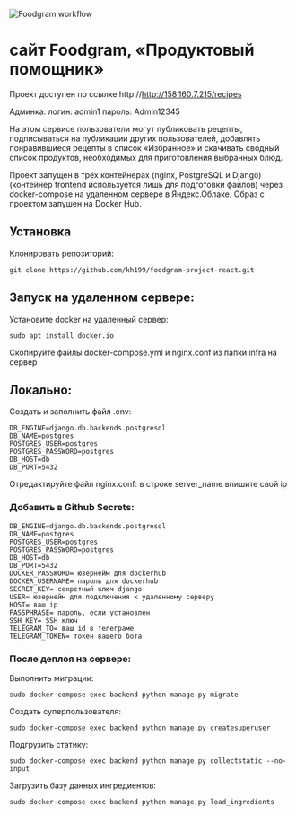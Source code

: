 ![Foodgram workflow](https://github.com/kh199/foodgram-project-react/actions/workflows/foodgram_workflow.yml/badge.svg)

# сайт Foodgram, «Продуктовый помощник»

Проект доступен по ссылке http://http://158.160.7.215/recipes

Aдминка:
логин: admin1
пароль: Admin12345

На этом сервисе пользователи могут публиковать рецепты, подписываться на публикации других пользователей, добавлять понравившиеся рецепты в список «Избранное» и скачивать сводный список продуктов, необходимых для приготовления выбранных блюд.

Проект запущен в трёх контейнерах (nginx, PostgreSQL и Django) (контейнер frontend используется лишь для подготовки файлов) через docker-compose на удаленном сервере в Яндекс.Облаке. Образ с проектом запушен на Docker Hub.

## Установка 

Клонировать репозиторий:
```
git clone https://github.com/kh199/foodgram-project-react.git
```

## Запуск на удаленном сервере:

Установите docker на удаленный сервер:
```
sudo apt install docker.io 
```
Скопируйте файлы docker-compose.yml и nginx.conf из папки infra на сервер

## Локально:

Создать и заполнить файл .env:
```
DB_ENGINE=django.db.backends.postgresql
DB_NAME=postgres
POSTGRES_USER=postgres
POSTGRES_PASSWORD=postgres
DB_HOST=db
DB_PORT=5432
```
Отредактируйте файл nginx.conf: в строке server_name впишите свой ip

### Добавить в Github Secrets:

```
DB_ENGINE=django.db.backends.postgresql
DB_NAME=postgres
POSTGRES_USER=postgres
POSTGRES_PASSWORD=postgres
DB_HOST=db
DB_PORT=5432
DOCKER_PASSWORD= юзернейм для dockerhub
DOCKER_USERNAME= пароль для dockerhub
SECRET_KEY= секретный ключ django
USER= юзернейм для подключения к удаленному серверу
HOST= ваш ip
PASSPHRASE= пароль, если установлен
SSH_KEY= SSH ключ
TELEGRAM_TO= ваш id в телеграме
TELEGRAM_TOKEN= токен вашего бота 
```

### После деплоя на сервере:

Выполнить миграции:
```
sudo docker-compose exec backend python manage.py migrate
```
Создать суперпользователя:
```
sudo docker-compose exec backend python manage.py createsuperuser
```
Подгрузить статику:
```
sudo docker-compose exec backend python manage.py collectstatic --no-input 
```
Загрузить базу данных ингредиентов:
```
sudo docker-compose exec backend python manage.py load_ingredients
```

